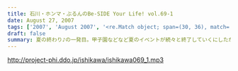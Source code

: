 ```yaml
---
title: 石川・ホンマ・ぶるんのBe-SIDE Your Life! vol.69-1
date: August 27, 2007
tags: ['2007', 'August 2007', '<re.Match object; span=(30, 36), match='vol.69'>']
draft: false
summary: 夏の終わり♪の一発目。甲子園などなど夏のイベントが続々と終了していくにしたがい、燃え尽き症候群に陥っているのかビーサイメンバー！！今回も約一名が集合時間に遅刻しているため、途中登場であります！！夏のイベント・・・残すは広島カープ前田の２０００本安打くらいか！？NAMAE
---
```


http://project-phi.ddo.jp/ishikawa/ishikawa069_1.mp3
